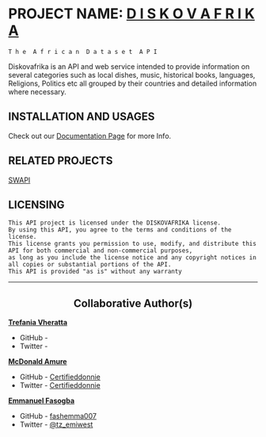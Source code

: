 # PROJECT NAME: [D I S K O V A F R I K A](http://www.diskovafrika.live/)
	T h e  A f r i c a n  D a t a s e t  A P I

Diskovafrika is an API and web service intended to provide information on several categories such as local dishes, music, historical books, languages,
Religions, Politics etc all grouped by their countries and detailed information where necessary.


## INSTALLATION AND USAGES

Check out our [Documentation Page](http://www.diskovafrika.live/documentation.html) for more Info.

## RELATED PROJECTS

[SWAPI](https://swapi.dev/)

## LICENSING

	This API project is licensed under the DISKOVAFRIKA license.
	By using this API, you agree to the terms and conditions of the license.
	This license grants you permission to use, modify, and distribute this API for both commercial and non-commercial purposes,
	as long as you include the license notice and any copyright notices in all copies or substantial portions of the API.
	This API is provided "as is" without any warranty
	
---

<h2 style="text-align: center;">Collaborative Author(s)</h2>

[**Trefania Vheratta**](https://za.linkedin.com/in/trefania-tariro-vhareta-697842232)
- GitHub - [](https://github.com/Trefania)
- Twitter - [](https://twitter.com/trefania_t)

[**McDonald Amure**](https://www.linkedin.com/in/mcdonald-amure-348238248/)
- GitHub - [Certifieddonnie](https://github.com/Certifieddonnie)
- Twitter - [Certifieddonnie](https://twitter.com/CertifiedDonnie)

[**Emmanuel Fasogba**](https://www.linkedin.com/in/emmanuelofasogba/)
- GitHub - [fashemma007](https://github.com/fashemma007)
- Twitter - [@tz_emiwest](https://www.twitter.com/tz_emiwest)
